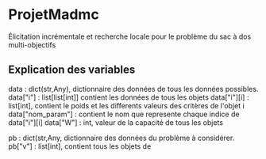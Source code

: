 # ProjetMadmc
Élicitation incrémentale et recherche locale pour le problème du sac à dos multi-objectifs


## Explication des variables

data : dict(str,Any), dictionnaire des données de tous les données possibles.
data["i"] : list[list[int]] contient les données de tous les objets
data["i"][i] : list[int], contient le poids et les differents valeurs des critères de l'objet i
data["nom_param"] : contient le nom que represente chaque indice de data["i"][i]
data["W"] : int, valeur de la capacité de tous les objets

pb : dict(str,Any, dictionnaire des données du problème à considérer.
pb["v"] : list[int], contient tous les objets de 
